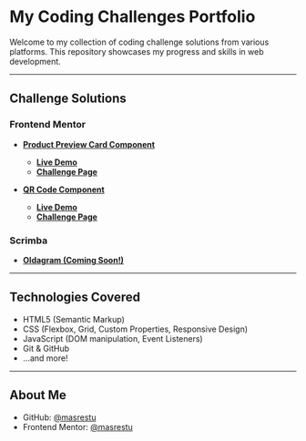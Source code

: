 # My Coding Challenges Portfolio

Welcome to my collection of coding challenge solutions from various platforms. This repository showcases my progress and skills in web development.

---

## Challenge Solutions

### Frontend Mentor

* **[Product Preview Card Component](frontend-mentor/product-preview-card-component/)**
    * [**Live Demo**](https://masrestu.github.io/coding-challenges/frontend-mentor/product-preview-card-component/)
    * [**Challenge Page**](https://www.frontendmentor.io/challenges/product-preview-card-component-GO7UmttRfa)

* **[QR Code Component](frontend-mentor/qr-code-component/)**
    * [**Live Demo**](https://masrestu.github.io/coding-challenges/frontend-mentor/qr-code-component/)
    * [**Challenge Page**](https://www.frontendmentor.io/challenges/qr-code-component-iux_sIO_H)

### Scrimba

* **[Oldagram (Coming Soon!)](scrimba/your-next-scrimba-challenge-folder/)**

---

## Technologies Covered

- HTML5 (Semantic Markup)
- CSS (Flexbox, Grid, Custom Properties, Responsive Design)
- JavaScript (DOM manipulation, Event Listeners)
- Git & GitHub
- ...and more!

---

## About Me

- GitHub: [@masrestu](https://github.com/masrestu)
- Frontend Mentor: [@masrestu](https://www.frontendmentor.io/profile/masrestu)
